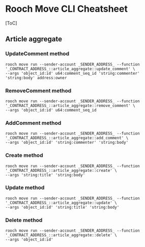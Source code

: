 # Rooch Move CLI Cheatsheet

[ToC]

## Article aggregate

### UpdateComment method

```shell
rooch move run --sender-account _SENDER_ADDRESS_ --function '_CONTRACT_ADDRESS_::article_aggregate::update_comment' \
--args 'object_id:id' u64:comment_seq_id 'string:commenter' 'string:body' address:owner
```

### RemoveComment method

```shell
rooch move run --sender-account _SENDER_ADDRESS_ --function '_CONTRACT_ADDRESS_::article_aggregate::remove_comment' \
--args 'object_id:id' u64:comment_seq_id
```

### AddComment method

```shell
rooch move run --sender-account _SENDER_ADDRESS_ --function '_CONTRACT_ADDRESS_::article_aggregate::add_comment' \
--args 'object_id:id' 'string:commenter' 'string:body'
```

### Create method

```shell
rooch move run --sender-account _SENDER_ADDRESS_ --function '_CONTRACT_ADDRESS_::article_aggregate::create' \
--args 'string:title' 'string:body'
```

### Update method

```shell
rooch move run --sender-account _SENDER_ADDRESS_ --function '_CONTRACT_ADDRESS_::article_aggregate::update' \
--args 'object_id:id' 'string:title' 'string:body'
```

### Delete method

```shell
rooch move run --sender-account _SENDER_ADDRESS_ --function '_CONTRACT_ADDRESS_::article_aggregate::delete' \
--args 'object_id:id'
```


